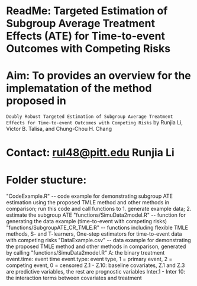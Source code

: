 # ReadMe: Targeted Estimation of Subgroup Average Treatment Effects (ATE) for Time-to-event Outcomes with Competing Risks

# Aim: To provides an overview for the implematation of the method proposed in
  `Doubly Robust Targeted Estimation of Subgroup Average Treatment Effects for Time-to-event Outcomes with Competing Risks`
    by Runjia Li, Victor B. Talisa, and Chung-Chou H. Chang
    
# Contact: rul48@pitt.edu Runjia Li

# Folder stucture:
"CodeExample.R" -- code example for demonstrating subgroup ATE estimation using the proposed TMLE method and other methods in comparison;
                 run this code and call functions to 1. generate example data; 2. estimate the subgroup ATE
"functions/SimuData2model.R" -- function for generating the data example (time-to-event with competing risks)
"functions/SubgroupATE_CR_TMLE.R" -- functions including flexible TMLE methods,  S- and T-learners, One-step estimators for 
      time-to-event data with competing risks
"DataExample.csv" -- data example for demonstrating the proposed TMLE method and other methods in comparison, generated by calling "functions/SimuData2model.R" 
A: the binary treatment
event.time: event time
event.type: event type, 1 = primary event, 2 = competing event, 0 =  censored
Z.1 - Z.10: baseline covariates, Z.1 and Z.3 are predictive variables, the rest are prognostic variables
Inter.1 - Inter 10: the interaction terms between covariates and treatment
